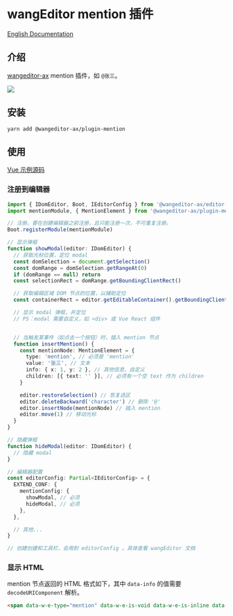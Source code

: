 # wangEditor mention 插件

[English Documentation](./README-en.md)

## 介绍

[wangeditor-ax](https://github.com/cycleccc/wangeditor-ax) mention 插件，如 `@张三`。

![](./_img/demo.png)

## 安装

```shell
yarn add @wangeditor-ax/plugin-mention
```

## 使用

[Vue 示例源码](https://github.com/wangfupeng1988/vue2-wangeditor-demo/blob/master/src/components/MyEditorWithMention.vue)

### 注册到编辑器

```ts
import { IDomEditor, Boot, IEditorConfig } from '@wangeditor-ax/editor'
import mentionModule, { MentionElement } from '@wangeditor-ax/plugin-mention'

// 注册。要在创建编辑器之前注册，且只能注册一次，不可重复注册。
Boot.registerModule(mentionModule)

// 显示弹框
function showModal(editor: IDomEditor) {
  // 获取光标位置，定位 modal
  const domSelection = document.getSelection()
  const domRange = domSelection.getRangeAt(0)
  if (domRange == null) return
  const selectionRect = domRange.getBoundingClientRect()

  // 获取编辑区域 DOM 节点的位置，以辅助定位
  const containerRect = editor.getEditableContainer().getBoundingClientRect()

  // 显示 modal 弹框，并定位
  // PS：modal 需要自定义，如 <div> 或 Vue React 组件


  // 当触发某事件（如点击一个按钮）时，插入 mention 节点
  function insertMention() {
    const mentionNode: MentionElement = {
      type: 'mention', // 必须是 'mention'
      value: '张三', // 文本
      info: { x: 1, y: 2 }, // 其他信息，自定义
      children: [{ text: '' }], // 必须有一个空 text 作为 children
    }

    editor.restoreSelection() // 恢复选区
    editor.deleteBackward('character') // 删除 '@'
    editor.insertNode(mentionNode) // 插入 mention
    editor.move(1) // 移动光标
  }
}

// 隐藏弹框
function hideModal(editor: IDomEditor) {
  // 隐藏 modal
}

// 编辑器配置
const editorConfig: Partial<IEditorConfig> = {
  EXTEND_CONF: {
    mentionConfig: {
      showModal, // 必须
      hideModal, // 必须
    },
  },

  // 其他...
}

// 创建创建和工具栏，会用到 editorConfig 。具体查看 wangEditor 文档
```

### 显示 HTML

mention 节点返回的 HTML 格式如下，其中 `data-info` 的值需要 `decodeURIComponent` 解析。

```html
<span data-w-e-type="mention" data-w-e-is-void data-w-e-is-inline data-value="张三" data-info="%7B%22x%22%3A10%7D">@张三</span>
```
